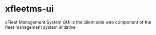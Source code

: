 # xfleetms-ui
xFleet Management System GUI is the client side web component of the fleet management system initiative 
